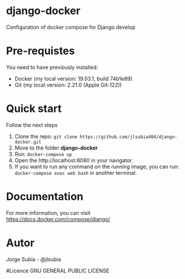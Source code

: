# django-docker
Configuration of docker compose for Django develop

# Pre-requistes
You need to have previously installed:
- Docker (my local version: 19.03.1, build 74b1e89)
- Git (my local version: 2.21.0 (Apple Git-122))

# Quick start
Follow the next steps
1. Clone the repo: `git clone https://github.com/jlsubia404/django-docker.git`
2. Move to the folder **django-docker**
3. Run: `docker-compose up`
4. Open the http://localhost:8080 in your navigator.
5. If you want to run any command on the running image, you can run: `docker-compose exec web bash` in another terminal.

# Documentation
For more information, you can visit https://docs.docker.com/compose/django/

# Autor
Jorge Subía - @jlsubia

#Licence
GNU GENERAL PUBLIC LICENSE